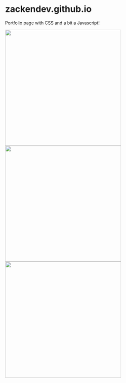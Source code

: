 
# zackendev.github.io

Portfolio page with CSS and a bit a Javascript!

<img src="https://user-images.githubusercontent.com/81745636/118314839-51b83e80-b512-11eb-848f-a0445f4ae96f.png" width="375">

<img src="https://user-images.githubusercontent.com/81745636/118314853-554bc580-b512-11eb-9a75-89e99f1e624b.png" width="375">

<img src="https://user-images.githubusercontent.com/81745636/118314854-58df4c80-b512-11eb-9114-7f24a720a7fc.png" width="375">
